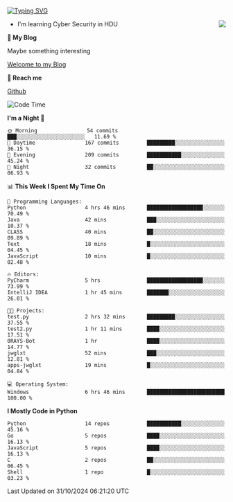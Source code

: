 [![Typing SVG](https://readme-typing-svg.herokuapp.com?font=Fira+Code&pause=1000&random=false&width=450&height=60&lines=Hello+%F0%9F%91%8B%F0%9F%8F%BB;I'm+JBNRZ)](https://git.io/typing-svg)

<a href="#">
  <img align="right" src="https://github-readme-stats.vercel.app/api?username=JBNRZ&show_icons=true&bg_color=15,f2f7fd,E0EAFC" />
</a>

- I'm learning Cyber Security in HDU

 **🌱 My Blog**

Maybe something interesting

[Welcome to my Blog](https://jbnrz.com.cn/)

 **💬 Reach me** 

[Github](https://github.com/JBNRZ)


<!--START_SECTION:waka-->
![Code Time](http://img.shields.io/badge/Code%20Time-721%20hrs%2048%20mins-blue)

**I'm a Night 🦉** 

```text
🌞 Morning                54 commits          ███░░░░░░░░░░░░░░░░░░░░░░   11.69 % 
🌆 Daytime                167 commits         █████████░░░░░░░░░░░░░░░░   36.15 % 
🌃 Evening                209 commits         ███████████░░░░░░░░░░░░░░   45.24 % 
🌙 Night                  32 commits          ██░░░░░░░░░░░░░░░░░░░░░░░   06.93 % 
```


📊 **This Week I Spent My Time On** 

```text
💬 Programming Languages: 
Python                   4 hrs 46 mins       ██████████████████░░░░░░░   70.49 % 
Java                     42 mins             ███░░░░░░░░░░░░░░░░░░░░░░   10.37 % 
CLASS                    40 mins             ██░░░░░░░░░░░░░░░░░░░░░░░   09.89 % 
Text                     18 mins             █░░░░░░░░░░░░░░░░░░░░░░░░   04.45 % 
JavaScript               10 mins             █░░░░░░░░░░░░░░░░░░░░░░░░   02.48 % 

🔥 Editors: 
PyCharm                  5 hrs               ██████████████████░░░░░░░   73.99 % 
IntelliJ IDEA            1 hr 45 mins        ███████░░░░░░░░░░░░░░░░░░   26.01 % 

🐱‍💻 Projects: 
test.py                  2 hrs 32 mins       █████████░░░░░░░░░░░░░░░░   37.55 % 
test2.py                 1 hr 11 mins        ████░░░░░░░░░░░░░░░░░░░░░   17.51 % 
0RAYS-Bot                1 hr                ████░░░░░░░░░░░░░░░░░░░░░   14.77 % 
jwglxt                   52 mins             ███░░░░░░░░░░░░░░░░░░░░░░   12.81 % 
apps-jwglxt              19 mins             █░░░░░░░░░░░░░░░░░░░░░░░░   04.84 % 

💻 Operating System: 
Windows                  6 hrs 46 mins       █████████████████████████   100.00 % 
```

**I Mostly Code in Python** 

```text
Python                   14 repos            ███████████░░░░░░░░░░░░░░   45.16 % 
Go                       5 repos             ████░░░░░░░░░░░░░░░░░░░░░   16.13 % 
JavaScript               5 repos             ████░░░░░░░░░░░░░░░░░░░░░   16.13 % 
C                        2 repos             ██░░░░░░░░░░░░░░░░░░░░░░░   06.45 % 
Shell                    1 repo              █░░░░░░░░░░░░░░░░░░░░░░░░   03.23 % 
```




 Last Updated on 31/10/2024 06:21:20 UTC
<!--END_SECTION:waka-->
